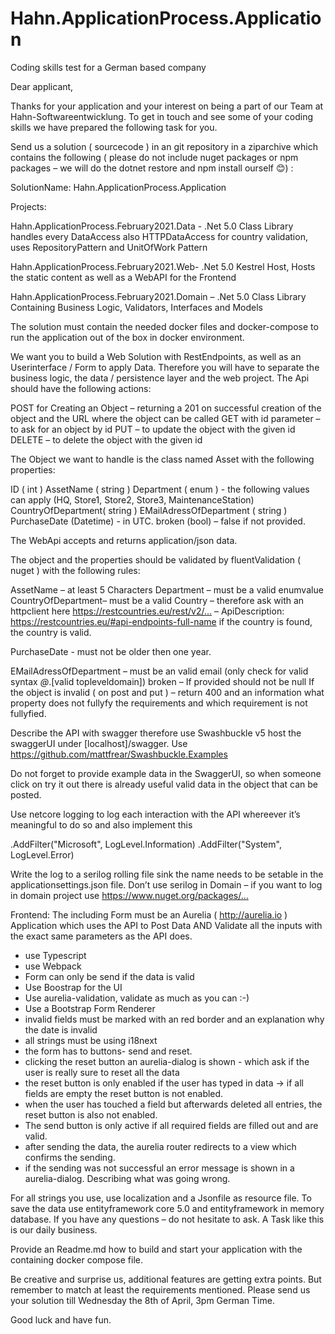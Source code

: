 # Hahn.ApplicationProcess.Application
Coding skills test for a German based company

Dear applicant,

Thanks for your application and your interest on being a part of our Team at Hahn-Softwareentwicklung. To get in touch and see some of your coding skills we have prepared the following task for you.

Send us a solution ( sourcecode ) in an git repository in a ziparchive which contains the following ( please do not include nuget packages or npm packages – we will do the dotnet restore and npm install ourself 😊) :

SolutionName:
Hahn.ApplicationProcess.Application

Projects:

Hahn.ApplicationProcess.February2021.Data - .Net 5.0 Class Library handles every DataAccess also HTTPDataAccess for country validation, uses RepositoryPattern and UnitOfWork Pattern

Hahn.ApplicationProcess.February2021.Web- .Net 5.0 Kestrel Host, Hosts the static content as well as a WebAPI for the Frontend

Hahn.ApplicationProcess.February2021.Domain – .Net 5.0 Class Library Containing Business Logic, Validators, Interfaces and Models

The solution must contain the needed docker files and docker-compose to run the application out of the box in docker environment.

We want you to build a Web Solution with RestEndpoints, as well as an Userinterface / Form to apply Data. Therefore you will have to separate the business logic, the data / persistence layer and the web project. The Api should have the following actions:

POST for Creating an Object – returning a 201 on successful creation of the object and the URL where the object can be called
GET with id parameter – to ask for an object by id
PUT – to update the object with the given id
DELETE – to delete the object with the given id

The Object we want to handle is the class named Asset with the following properties:

ID ( int )
AssetName ( string )
Department ( enum ) - the following values can apply (HQ, Store1, Store2, Store3, MaintenanceStation)
CountryOfDepartment( string )
EMailAdressOfDepartment ( string )
PurchaseDate (Datetime) - in UTC.
broken (bool) – false if not provided.

The WebApi accepts and returns application/json data.

The object and the properties should be validated by fluentValidation ( nuget ) with the following rules:

AssetName – at least 5 Characters
Department – must be a valid enumvalue
CountryOfDepartment– must be a valid Country – therefore ask with an httpclient here https://restcountries.eu/rest/v2/… – ApiDescription:
https://restcountries.eu/#api-endpoints-full-name if the country is found, the country is valid.

PurchaseDate - must not be older then one year.

EMailAdressOfDepartment – must be an valid email (only check for valid syntax *@*.[valid topleveldomain])
broken – If provided should not be null
If the object is invalid ( on post and put ) – return 400 and an information what property does not fullyfy the requirements and which requirement is not fullyfied.

Describe the API with swagger therefore use Swashbuckle v5 host the swaggerUI under [localhost]/swagger. Use https://github.com/mattfrear/Swashbuckle.Examples

Do not forget to provide example data in the SwaggerUI, so when someone click on try it out there is already useful valid data in the object that
can be posted.

Use netcore logging to log each interaction with the API whereever it’s meaningful to do so and also implement this

.AddFilter("Microsoft", LogLevel.Information)
.AddFilter("System", LogLevel.Error)


Write the log to a serilog rolling file sink the name needs to be setable in the applicationsettings.json file. Don’t use serilog in Domain – if you want to log in domain project use https://www.nuget.org/packages/…

Frontend:
The including Form must be an Aurelia ( http://aurelia.io ) Application which uses the API to Post Data AND Validate all the inputs with
the exact same parameters as the API does.
- use Typescript
- use Webpack
- Form can only be send if the data is valid
- Use Boostrap for the UI
- Use aurelia-validation, validate as much as you can :-)
- Use a Bootstrap Form Renderer
- invalid fields must be marked with an red border and an explanation why the date is invalid
- all strings must be using i18next
- the form has to buttons- send and reset.
- clicking the reset button an aurelia-dialog is shown - which ask if the user is really sure to reset all the data
- the reset button is only enabled if the user has typed in data -> if all fields are empty the reset button is not enabled.
- when the user has touched a field but afterwards deleted all entries, the reset button is also not enabled.
- The send button is only active if all required fields are filled out and are valid.
- after sending the data, the aurelia router redirects to a view which confirms the sending.
- if the sending was not successful an error message is shown in a aurelia-dialog. Describing what was going wrong.

For all strings you use, use localization and a Jsonfile as resource file.
To save the data use entityframework core 5.0 and entityframework in memory database.
If you have any questions – do not hesitate to ask. A Task like this is our daily business.

Provide an Readme.md how to build and start your application with the containing docker compose file.

Be creative and surprise us, additional features are getting extra points. But remember to match at least the requirements mentioned.
Please send us your solution till Wednesday the 8th of April, 3pm German Time.

Good luck and have fun.
